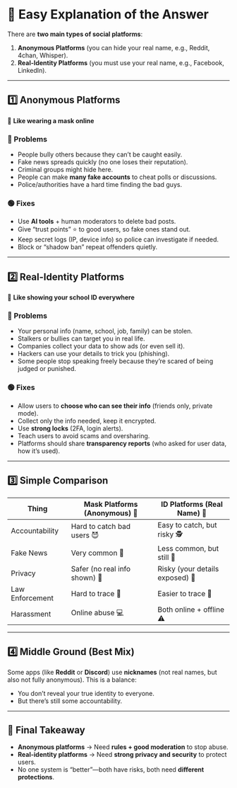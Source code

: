 # 🧒 Easy Explanation of the Answer

There are **two main types of social platforms**:

1. **Anonymous Platforms** (you can hide your real name, e.g., Reddit, 4chan, Whisper).
2. **Real-Identity Platforms** (you must use your real name, e.g., Facebook, LinkedIn).

---

## 1️⃣ Anonymous Platforms

👺 **Like wearing a mask online**

### 🔴 Problems

* People bully others because they can’t be caught easily.
* Fake news spreads quickly (no one loses their reputation).
* Criminal groups might hide here.
* People can make **many fake accounts** to cheat polls or discussions.
* Police/authorities have a hard time finding the bad guys.

### 🟢 Fixes

* Use **AI tools** + human moderators to delete bad posts.
* Give “trust points” ⭐ to good users, so fake ones stand out.
* Keep secret logs (IP, device info) so police can investigate if needed.
* Block or “shadow ban” repeat offenders quietly.

---

## 2️⃣ Real-Identity Platforms

🪪 **Like showing your school ID everywhere**

### 🔴 Problems

* Your personal info (name, school, job, family) can be stolen.
* Stalkers or bullies can target you in real life.
* Companies collect your data to show ads (or even sell it).
* Hackers can use your details to trick you (phishing).
* Some people stop speaking freely because they’re scared of being judged or punished.

### 🟢 Fixes

* Allow users to **choose who can see their info** (friends only, private mode).
* Collect only the info needed, keep it encrypted.
* Use **strong locks** (2FA, login alerts).
* Teach users to avoid scams and oversharing.
* Platforms should share **transparency reports** (who asked for user data, how it’s used).

---

## 3️⃣ Simple Comparison

| Thing           | Mask Platforms (Anonymous) 👺 | ID Platforms (Real Name) 🪪     |
| --------------- | ----------------------------- | ------------------------------- |
| Accountability  | Hard to catch bad users 😈    | Easy to catch, but risky 🕵️    |
| Fake News       | Very common 📰                | Less common, but still 📰       |
| Privacy         | Safer (no real info shown) 🙈 | Risky (your details exposed) 🔎 |
| Law Enforcement | Hard to trace 🚨              | Easier to trace 👮              |
| Harassment      | Online abuse 💻               | Both online + offline ⚠️        |

---

## 4️⃣ Middle Ground (Best Mix)

Some apps (like **Reddit** or **Discord**) use **nicknames** (not real names, but also not fully anonymous).
This is a balance:

* You don’t reveal your true identity to everyone.
* But there’s still some accountability.

---

## 🎯 Final Takeaway

* **Anonymous platforms** → Need **rules + good moderation** to stop abuse.
* **Real-identity platforms** → Need **strong privacy and security** to protect users.
* No one system is “better”—both have risks, both need **different protections**.
